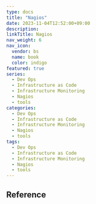 ```yaml
---
type: docs
title: "Nagios"
date: 2023-11-04T12:52:00+09:00
description:
linkTitle: Nagios
nav_weight: 6
nav_icon:
  vendor: bs
  name: book
  color: indigo
featured: true
series:
  - Dev Ops
  - Infrastructure as Code
  - Infrastructure Monitoring
  - Nagios
  - tools
categories:
  - Dev Ops
  - Infrastructure as Code
  - Infrastructure Monitoring
  - Nagios
  - tools
tags:
  - Dev Ops
  - Infrastructure as Code
  - Infrastructure Monitoring
  - Nagios
  - tools
---
```


## Reference
